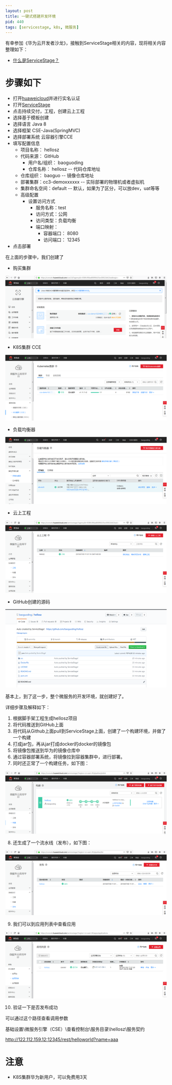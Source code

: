 ```yaml
---
layout: post
title: 一键式搭建开发环境
pid: 440
tags: [servicestage, k8s, 微服务]
---
```


有幸参加《华为云开发者沙龙》，接触到ServiceStage相关的内容，现将相关内容整理如下：

+ [什么是ServiceStage？](https://support.huaweicloud.com/productdesc-servicestage/ss_productdesc_0001.html)

# 步骤如下

+ 打开[huaweicloud](https://www.huaweicloud.com)并进行实名认证
+ 打开[ServiceStage](https://console.huaweicloud.com/servicestage)
+ 点击持续交付，工程，创建云上工程
+ 选择基于模板创建
+ 选择语言 Java 8
+ 选择框架 CSE-Java(SpringMVC)
+ 选择部署系统 云容器引擎CCE
+ 填写配置信息
  + 项目名称： hellosz
  + 代码来源： GitHub
    + 用户名/组织： baoguoding
	+ 仓库名称： hellosz -- 代码仓库地址
  + 仓库组织： baoguo -- 镜像仓库地址
  + 部署集群：cc3-demoxxxxxx -- 实际部署的物理机或者虚拟机
  + 集群命名空间：default -- 默认，如果为了区分，可以放dev，uat等等
  + 高级配置
    + 设置访问方式
	  + 服务名称：test
	  + 访问方式：公网
	  + 访问类型：负载均衡
	  + 端口映射：
	    + 容器端口： 8080
		+ 访问端口： 12345
+ 点击部署

在上面的步骤中，我们创建了
+ 购买集群

![](/uploads/2019/07/09-01.png)

+ K8S集群 CCE

![](/uploads/2019/07/09-02.png)

+ 负载均衡器

![](/uploads/2019/07/09-03.png)

+ 云上工程

![](/uploads/2019/07/09-04.png)

+ GitHub创建的源码

![](/uploads/2019/07/09-05.png)

基本上，到了这一步，整个微服务的开发环境，就创建好了。

详细步骤及解释如下：
1. 根据脚手架工程生成hellosz项目
2. 将代码推送到GitHub上面
3. 将代码从Github上面pull到ServiceStage上面，创建了一个构建环境，并做了一个构建
4. 打成jar包，再从jar打成docker的docker的镜像包
5. 将镜像包推送到华为的镜像仓库中
6. 通过容器部署系统，将镜像拉到容器集群中，进行部署。
7. 同时还正常了一个构建任务，如下图：

![](/uploads/2019/07/09-06.png)

8. 还生成了一个流水线（发布），如下图：

![](/uploads/2019/07/09-07.png)

9. 我们可以到应用列表中查看应用

![](/uploads/2019/07/09-08.png)

10. 验证一下是否发布成功

可以通过这个路径查看调用参数

基础设置\微服务引擎（CSE）\查看控制台\服务目录\hellosz\服务契约

http://122.112.159.12:12345/rest/helloworld?name=aaa




# 注意

+ K8S集群华为新用户，可以免费用3天


